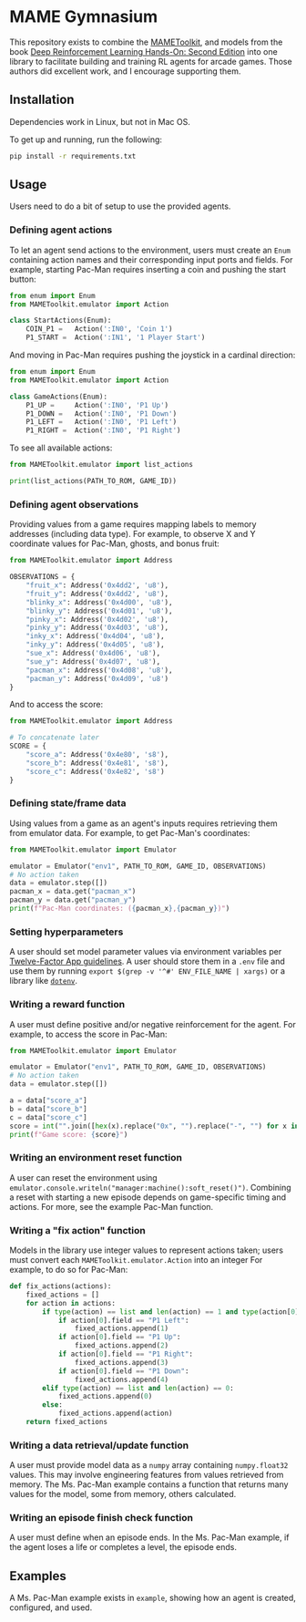 # MAME Gymnasium

This repository exists to combine the [MAMEToolkit](https://github.com/M-J-Murray/MAMEToolkit), and models from the book [Deep Reinforcement Learning Hands-On: Second Edition](https://github.com/PacktPublishing/Deep-Reinforcement-Learning-Hands-On-Second-Edition) into one library to facilitate building and training RL agents for arcade games.
Those authors did excellent work, and I encourage supporting them.

## Installation

Dependencies work in Linux, but not in Mac OS.

To get up and running, run the following:
```bash
pip install -r requirements.txt
```

## Usage

Users need to do a bit of setup to use the provided agents.

### Defining agent actions

To let an agent send actions to the environment, users must create an `Enum` containing action names and their corresponding input ports and fields.
 For example, starting Pac-Man requires inserting a coin and pushing the start button:
```python
from enum import Enum
from MAMEToolkit.emulator import Action

class StartActions(Enum):
    COIN_P1 =   Action(':IN0', 'Coin 1')
    P1_START =  Action(':IN1', '1 Player Start')
```

And moving in Pac-Man requires pushing the joystick in a cardinal direction:
```python
from enum import Enum
from MAMEToolkit.emulator import Action

class GameActions(Enum):
    P1_UP =     Action(':IN0', 'P1 Up')
    P1_DOWN =   Action(':IN0', 'P1 Down')
    P1_LEFT =   Action(':IN0', 'P1 Left')
    P1_RIGHT =  Action(':IN0', 'P1 Right')
```

To see all available actions:
```python
from MAMEToolkit.emulator import list_actions

print(list_actions(PATH_TO_ROM, GAME_ID))
```


### Defining agent observations

Providing values from a game requires mapping labels to memory addresses (including data type).  For example, to observe X and Y coordinate values for Pac-Man, ghosts, and bonus fruit:
```python
from MAMEToolkit.emulator import Address

OBSERVATIONS = {
    "fruit_x": Address('0x4dd2', 'u8'),
    "fruit_y": Address('0x4dd2', 'u8'),
    "blinky_x": Address('0x4d00', 'u8'),
    "blinky_y": Address('0x4d01', 'u8'),
    "pinky_x": Address('0x4d02', 'u8'),
    "pinky_y": Address('0x4d03', 'u8'),
    "inky_x": Address('0x4d04', 'u8'),
    "inky_y": Address('0x4d05', 'u8'),
    "sue_x": Address('0x4d06', 'u8'),
    "sue_y": Address('0x4d07', 'u8'),
    "pacman_x": Address('0x4d08', 'u8'),
    "pacman_y": Address('0x4d09', 'u8')
}
```

And to access the score:
```python
from MAMEToolkit.emulator import Address

# To concatenate later
SCORE = {
    "score_a": Address('0x4e80', 's8'),
    "score_b": Address('0x4e81', 's8'),
    "score_c": Address('0x4e82', 's8')
}
```

### Defining state/frame data

Using values from a game as an agent's inputs requires retrieving them from emulator data.
For example, to get Pac-Man's coordinates:
```python
from MAMEToolkit.emulator import Emulator

emulator = Emulator("env1", PATH_TO_ROM, GAME_ID, OBSERVATIONS)
# No action taken
data = emulator.step([])
pacman_x = data.get("pacman_x")
pacman_y = data.get("pacman_y")
print(f"Pac-Man coordinates: ({pacman_x},{pacman_y})")
```

### Setting hyperparameters 

A user should set model parameter values via environment variables per [Twelve-Factor App guidelines](https://12factor.net/config).
A user should store them in a `.env` file and use them by running `export $(grep -v '^#' ENV_FILE_NAME | xargs)` or a library like [`dotenv`](https://github.com/theskumar/python-dotenv).

### Writing a reward function

A user must define positive and/or negative reinforcement for the agent.
For example, to access the score in Pac-Man:
```python
from MAMEToolkit.emulator import Emulator

emulator = Emulator("env1", PATH_TO_ROM, GAME_ID, OBSERVATIONS)
# No action taken
data = emulator.step([])

a = data["score_a"]
b = data["score_b"]
c = data["score_c"]
score = int("".join([hex(x).replace("0x", "").replace("-", "") for x in [c, b, a]]))
print(f"Game score: {score}")
```

### Writing an environment reset function

A user can reset the environment using `emulator.console.writeln("manager:machine():soft_reset()")`.
Combining a reset with starting a new episode depends on game-specific timing and actions.
For more, see the example Pac-Man function.

### Writing a "fix action" function

Models in the library use integer values to represent actions taken; users must convert each `MAMEToolkit.emulator.Action` into an integer
For example, to do so for Pac-Man:
```python
def fix_actions(actions):
    fixed_actions = []
    for action in actions:
        if type(action) == list and len(action) == 1 and type(action[0] == Action):
            if action[0].field == "P1 Left":
                fixed_actions.append(1)
            if action[0].field == "P1 Up":
                fixed_actions.append(2)
            if action[0].field == "P1 Right":
                fixed_actions.append(3)
            if action[0].field == "P1 Down":
                fixed_actions.append(4)
        elif type(action) == list and len(action) == 0:
            fixed_actions.append(0)
        else:
            fixed_actions.append(action)
    return fixed_actions
```

### Writing a data retrieval/update function

A user must provide model data as a `numpy` array containing `numpy.float32` values. This may involve engineering features from values retrieved from memory. The Ms. Pac-Man example contains a function that returns many values for the model, some from memory, others calculated.

### Writing an episode finish check function

A user must define when an episode ends. In the Ms. Pac-Man example, if the agent loses a life or completes a level, the episode ends.


## Examples

A Ms. Pac-Man example exists in `example`, showing how an agent is created, configured, and used.
